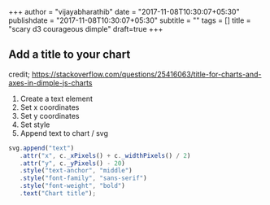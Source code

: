+++
author = "vijayabharathib"
date = "2017-11-08T10:30:07+05:30"
publishdate = "2017-11-08T10:30:07+05:30"
subtitle = ""
tags = []
title = "scary d3 courageous dimple"
draft=true
+++

## Add a title to your chart

credit;
https://stackoverflow.com/questions/25416063/title-for-charts-and-axes-in-dimple-js-charts

1. Create a text element
2. Set x coordinates
3. Set y coordinates
4. Set style
5. Append text to chart / svg

```js
svg.append("text")
   .attr("x", c._xPixels() + c._widthPixels() / 2)
   .attr("y", c._yPixels() - 20)
   .style("text-anchor", "middle")
   .style("font-family", "sans-serif")
   .style("font-weight", "bold")
   .text("Chart title");
```
